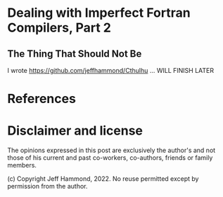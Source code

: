 # Dealing with Imperfect Fortran Compilers, Part 2



## The Thing That Should Not Be

I wrote https://github.com/jeffhammond/Cthulhu ... WILL FINISH LATER

# References



# Disclaimer and license

The opinions expressed in this post are exclusively the author's 
and not those of his current and past co-workers, co-authors, friends or family members.

(c) Copyright Jeff Hammond, 2022. No reuse permitted except by permission from the author.
